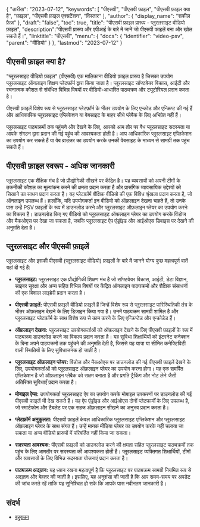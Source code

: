 {
"तारीख": "2023-07-12",
  "keywords": [
"पीएसवी",
"पीएसवी फ़ाइल",
"पीएसवी फ़ाइल क्या है",
"फ़ाइल",
"पीएसवी फ़ाइल एक्सटेंशन",
"विस्तार"
],
  "author": {
"display_name": "शकील फ़ैज़"
},
"draft": "false",
"toc": true,
"title": "पीएसवी फ़ाइल प्रारूप - प्लुरलसाइट वीडियो फ़ाइल",
  "description":"पीएसवी प्रारूप और एपीआई के बारे में जानें जो पीएसवी फाइलें बना और खोल सकते हैं।",
"linktitle": "पीएसवी",
  "menu": {
    "docs": {
      "identifier": "video-psv",
"parent": "वीडियो"
}
},
"lastmod": "2023-07-12"
}

## पीएसवी फ़ाइल क्या है?

"प्लूरलसाइट वीडियो फ़ाइल" (पीएसवी) एक मालिकाना वीडियो फ़ाइल प्रारूप है जिसका उपयोग प्लूरलसाइट ऑनलाइन शिक्षण प्लेटफ़ॉर्म द्वारा किया जाता है। प्लूरलसाइट सॉफ्टवेयर विकास, आईटी और रचनात्मक कौशल से संबंधित विभिन्न विषयों पर वीडियो-आधारित पाठ्यक्रम और ट्यूटोरियल प्रदान करता है।

पीएसवी फ़ाइलें विशेष रूप से प्लूरलसाइट प्लेटफ़ॉर्म के भीतर उपयोग के लिए एन्कोड और एन्क्रिप्ट की गई हैं और आधिकारिक प्लूरलसाइट एप्लिकेशन या वेबसाइट के बाहर सीधे प्लेबैक के लिए अभिप्रेत नहीं हैं।

प्लूरलसाइट पाठ्यक्रमों तक पहुंचने और देखने के लिए, आपको आम तौर पर वैध प्लूरलसाइट सदस्यता या आपके संगठन द्वारा प्रदान की गई पहुंच की आवश्यकता होती है। आप आधिकारिक प्लुरलसाइट एप्लिकेशन का उपयोग कर सकते हैं या वेब ब्राउज़र का उपयोग करके उनकी वेबसाइट के माध्यम से सामग्री तक पहुंच सकते हैं।

## पीएसवी फ़ाइल स्वरूप - अधिक जानकारी

प्लूरलसाइट एक शैक्षिक मंच है जो प्रौद्योगिकी सीखने पर केंद्रित है। यह व्यवसायों को अपनी टीमों के तकनीकी कौशल का मूल्यांकन करने की क्षमता प्रदान करता है और प्रासंगिक व्यावसायिक उद्देश्यों को सिखाने का साधन प्रदान करता है। यह प्लेटफ़ॉर्म शैक्षिक वीडियो की एक विविध श्रृंखला प्रदान करता है, जो ऑनलाइन उपलब्ध हैं। हालाँकि, यदि उपयोगकर्ता इन वीडियो को ऑफ़लाइन देखना चाहते हैं, तो उनके पास उन्हें PSV फ़ाइलों के रूप में डाउनलोड करने और प्लुरलसाइट ऑफ़लाइन प्लेयर का उपयोग करने का विकल्प है। डाउनलोड किए गए वीडियो को प्लूरलसाइट ऑफलाइन प्लेयर का उपयोग करके विंडोज और मैकओएस पर देखा जा सकता है, जबकि प्लूरलसाइट ऐप एंड्रॉइड और आईओएस डिवाइस पर देखने की अनुमति देता है।

## प्लुरलसाइट और पीएसवी फ़ाइलें

प्लुरलसाइट और इसकी पीएसवी (प्लूरलसाइट वीडियो) फ़ाइलों के बारे में जानने योग्य कुछ महत्वपूर्ण बातें यहां दी गई हैं:

- **प्लुरलसाइट:** प्लूरलसाइट एक प्रौद्योगिकी शिक्षण मंच है जो सॉफ्टवेयर विकास, आईटी, डेटा विज्ञान, साइबर सुरक्षा और अन्य सहित विभिन्न विषयों पर केंद्रित ऑनलाइन पाठ्यक्रमों और शैक्षिक संसाधनों की एक विशाल लाइब्रेरी प्रदान करता है।

- **पीएसवी फ़ाइलें:** पीएसवी फ़ाइलें वीडियो फ़ाइलें हैं जिन्हें विशेष रूप से प्लुरलसाइट पारिस्थितिकी तंत्र के भीतर ऑफ़लाइन देखने के लिए डिज़ाइन किया गया है। उनमें पाठ्यक्रम सामग्री शामिल है और प्लुरलसाइट प्लेटफॉर्म के साथ विशेष रूप से काम करने के लिए एन्क्रिप्टेड और एन्कोडेड हैं।

- **ऑफ़लाइन देखना:** प्लुरलसाइट उपयोगकर्ताओं को ऑफ़लाइन देखने के लिए पीएसवी फ़ाइलों के रूप में पाठ्यक्रम डाउनलोड करने का विकल्प प्रदान करता है। यह सुविधा शिक्षार्थियों को इंटरनेट कनेक्शन के बिना अपने पाठ्यक्रमों तक पहुंचने की अनुमति देती है, जिससे यह यात्रा या सीमित कनेक्टिविटी वाली स्थितियों के लिए सुविधाजनक हो जाती है।

- **प्लुरलसाइट ऑफ़लाइन प्लेयर:** विंडोज़ और मैकओएस पर डाउनलोड की गई पीएसवी फ़ाइलें देखने के लिए, उपयोगकर्ताओं को प्लूरलसाइट ऑफ़लाइन प्लेयर का उपयोग करना होगा। यह एक समर्पित एप्लिकेशन है जो ऑफ़लाइन प्लेबैक को सक्षम बनाता है और प्रगति ट्रैकिंग और नोट लेने जैसी अतिरिक्त सुविधाएँ प्रदान करता है।

- **मोबाइल ऐप्स:** उपयोगकर्ता प्लूरलसाइट ऐप का उपयोग करके मोबाइल उपकरणों पर डाउनलोड की गई पीएसवी फाइलें भी देख सकते हैं। यह ऐप एंड्रॉइड और आईओएस दोनों प्लेटफार्मों के लिए उपलब्ध है, जो स्मार्टफोन और टैबलेट पर एक सहज ऑफ़लाइन सीखने का अनुभव प्रदान करता है।

- **प्लेटफ़ॉर्म अनुकूलता:** पीएसवी फ़ाइलें केवल आधिकारिक प्लूरलसाइट एप्लिकेशन और प्लूरलसाइट ऑफ़लाइन प्लेयर के साथ संगत हैं। उन्हें मानक मीडिया प्लेयर का उपयोग करके नहीं चलाया जा सकता या अन्य वीडियो प्रारूपों में परिवर्तित नहीं किया जा सकता।

- **सदस्यता आवश्यक:** पीएसवी फ़ाइलों को डाउनलोड करने की क्षमता सहित प्लुरलसाइट पाठ्यक्रमों तक पहुंच के लिए आमतौर पर सदस्यता की आवश्यकता होती है। प्लूरलसाइट व्यक्तिगत शिक्षार्थियों, टीमों और व्यवसायों के लिए विभिन्न सदस्यता योजनाएं प्रदान करता है।

- **पाठ्यक्रम अद्यतन:** यह ध्यान रखना महत्वपूर्ण है कि प्लूरलसाइट पर पाठ्यक्रम सामग्री नियमित रूप से अद्यतन और बेहतर की जाती है। इसलिए, यह अनुशंसा की जाती है कि आप समय-समय पर अपडेट की जांच करते रहें ताकि यह सुनिश्चित हो सके कि आपके पास नवीनतम जानकारी है।

## संदर्भ
* [बहुवचन](https://en.wikipedia.org/wiki/Pluralsight)

